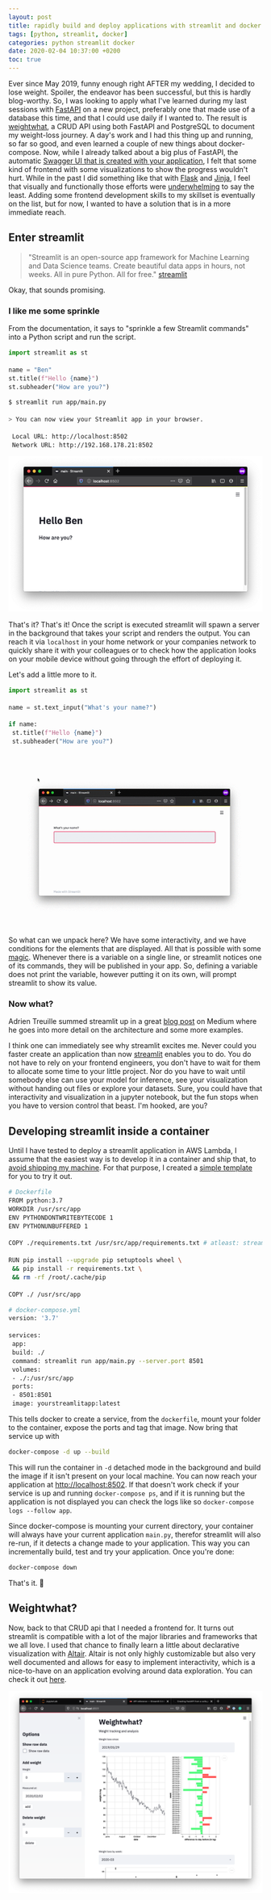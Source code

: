 ```yaml
---
layout: post
title: rapidly build and deploy applications with streamlit and docker
tags: [python, streamlit, docker]
categories: python streamlit docker
date: 2020-02-04 10:37:00 +0200
toc: true
---
```


Ever since May 2019, funny enough right AFTER my wedding, I decided to lose weight. Spoiler, the endeavor has been successful, but this is hardly blog-worthy. So, I was looking to apply what I've learned during my last sessions with [FastAPI](https://iwpnd.pw/articles/2020-01/deploy-fastapi-to-aws-lambda) on a new project, preferably one that made use of a database this time, and that I could use daily if I wanted to. The result is [weightwhat](https://github.com/iwpnd/weightwhat), a CRUD API using both FastAPI and PostgreSQL to document my weight-loss journey. A day's work and I had this thing up and running, so far so good, and even learned a couple of new things about docker-compose. Now, while I already talked about a big plus of FastAPI, the automatic [Swagger UI that is created with your application](https://iwpnd.pw/articles/2020-01/opinion-on-fastapi), I felt that some kind of frontend with some visualizations to show the progress wouldn't hurt. While in the past I did something like that with [Flask](https://github.com/pallets/flask) and [Jinja](https://github.com/pallets/jinja), I feel that visually and functionally those efforts were [underwhelming](https://github.com/iwpnd/geojsonconverter) to say the least. Adding some frontend development skills to my skillset is eventually on the list, but for now, I wanted to have a solution that is in a more immediate reach.

## Enter streamlit

> "Streamlit is an open-source app framework for Machine Learning and Data Science teams. Create beautiful data apps in hours, not weeks. All in pure Python. All for free." [streamlit](https://www.streamlit.io/)

Okay, that sounds promising.

### I like me some sprinkle

From the documentation, it says to "sprinkle a few Streamlit commands" into a Python script and run the script.

```python
import streamlit as st

name = "Ben"
st.title(f"Hello {name}")
st.subheader("How are you?")
```

```bash
$ streamlit run app/main.py

> You can now view your Streamlit app in your browser.

 Local URL: http://localhost:8502
 Network URL: http://192.168.178.21:8502
```

<p align="center">
<img src="/img/2020-02-streamlit/streamlit1.png" alt="streamlit in browser">
</p>

That's it? That's it! Once the script is executed streamlit will spawn a server in the background that takes your script and renders the output. You can reach it via `localhost` in your home network or your companies network to quickly share it with your colleagues or to check how the application looks on your mobile device without going through the effort of deploying it.

Let's add a little more to it.

```python
import streamlit as st

name = st.text_input("What's your name?")

if name:
 st.title(f"Hello {name}")
 st.subheader("How are you?")
```

<p align="center">
<img src="/img/2020-02-streamlit/screenrecording1.gif" alt="streamlit in browser">
</p>

So what can we unpack here? We have some interactivity, and we have conditions for the elements that are displayed. All that is possible with some [magic](https://docs.streamlit.io/api.html#magic-commands). Whenever there is a variable on a single line, or streamlit notices one of its commands, they will be published in your app. So, defining a variable does not print the variable, however putting it on its own, will prompt streamlit to show its value.

### Now what?

Adrien Treuille summed streamlit up in a great [blog post](https://towardsdatascience.com/coding-ml-tools-like-you-code-ml-models-ddba3357eace) on Medium where he goes into more detail on the architecture and some more examples.

I think one can immediately see why streamlit excites me. Never could you faster create an application than now [streamlit](https://www.streamlit.io/) enables you to do. You do not have to rely on your frontend engineers, you don't have to wait for them to allocate some time to your little project. Nor do you have to wait until somebody else can use your model for inference, see your visualization without handing out files or explore your datasets. Sure, you could have that interactivity and visualization in a jupyter notebook, but the fun stops when you have to version control that beast. I'm hooked, are you?

## Developing streamlit inside a container

Until I have tested to deploy a streamlit application in AWS Lambda, I assume that the easiest way is to develop it in a container and ship that, to [avoid shipping my machine](https://pics.me.me/it-works-on-my-machine-then-well-ship-your-machine-62072263.png). For that purpose, I created a [simple template](https://github.com/iwpnd/streamlit-docker-example) for you to try it out.

```bash
# Dockerfile
FROM python:3.7
WORKDIR /usr/src/app
ENV PYTHONDONTWRITEBYTECODE 1
ENV PYTHONUNBUFFERED 1

COPY ./requirements.txt /usr/src/app/requirements.txt # atleast: streamlit

RUN pip install --upgrade pip setuptools wheel \
 && pip install -r requirements.txt \
 && rm -rf /root/.cache/pip

COPY ./ /usr/src/app
```

```bash
# docker-compose.yml
version: '3.7'

services:
 app:
 build: ./
 command: streamlit run app/main.py --server.port 8501
 volumes:
 - ./:/usr/src/app
 ports:
 - 8501:8501
 image: yourstreamlitapp:latest
```

This tells docker to create a service, from the `dockerfile`, mount your folder to the container, expose the ports and tag that image.
Now bring that service up with

```bash
docker-compose -d up --build
```

This will run the container in `-d` detached mode in the background and build the image if it isn't present on your local machine. You can now reach your application at [http://localhost:8502](). If that doesn't work check if your service is up and running `docker-compose ps`, and if it is running but the application is not displayed you can check the logs like so `docker-compose logs --follow app`.

Since docker-compose is mounting your current directory, your container will always have your current application `main.py`, therefor streamlit will also re-run, if it detects a change made to your application. This way you can incrementally build, test and try your application.
Once you're done: 

```bash
docker-compose down
```

That's it. :ship:

## Weightwhat?

Now, back to that CRUD api that I needed a frontend for. It turns out streamlit is compatible with a lot of the major libraries and frameworks that we all love. I used that chance to finally learn a little about declarative visualization with [Altair](https://altair-viz.github.io/). Altair is not only highly customizable but also very well documented and allows for easy to implement interactivity, which is a nice-to-have on an application evolving around data exploration. You can check it out [here](https://github.com/iwpnd/weightwhat).

<p align="center">
<img src="/img/2020-02-streamlit/weightwhat.png" alt="weightwhat">
</p>